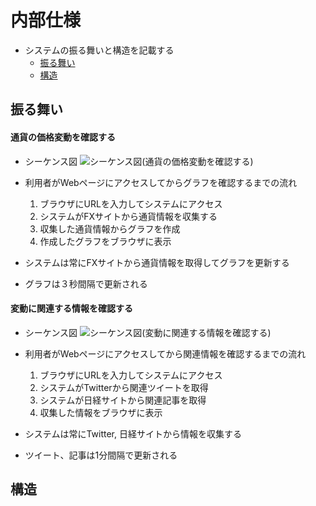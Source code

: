 # 内部仕様
- システムの振る舞いと構造を記載する
	- [振る舞い](http://localhost:8888/regulus_docs/internal.html#id2)
	- [構造](http://localhost:8888/regulus_docs/internal.html#id5)

## 振る舞い
#### 通貨の価格変動を確認する
- シーケンス図
![](http://localhost:8888/regulus_docs/_images/sequence_graph.jpg "シーケンス図(通貨の価格変動を確認する)")

- 利用者がWebページにアクセスしてからグラフを確認するまでの流れ
	1. ブラウザにURLを入力してシステムにアクセス
	2. システムがFXサイトから通貨情報を収集する
	3. 収集した通貨情報からグラフを作成
	4. 作成したグラフをブラウザに表示
- システムは常にFXサイトから通貨情報を取得してグラフを更新する
- グラフは３秒間隔で更新される

#### 変動に関連する情報を確認する
- シーケンス図
![](http://localhost:8888/regulus_docs/_images/sequence_info.jpg "シーケンス図(変動に関連する情報を確認する)")

- 利用者がWebページにアクセスしてから関連情報を確認するまでの流れ
	1. ブラウザにURLを入力してシステムにアクセス
	2. システムがTwitterから関連ツイートを取得
	3. システムが日経サイトから関連記事を取得
	4. 収集した情報をブラウザに表示
- システムは常にTwitter, 日経サイトから情報を収集する
- ツイート、記事は1分間隔で更新される

## 構造